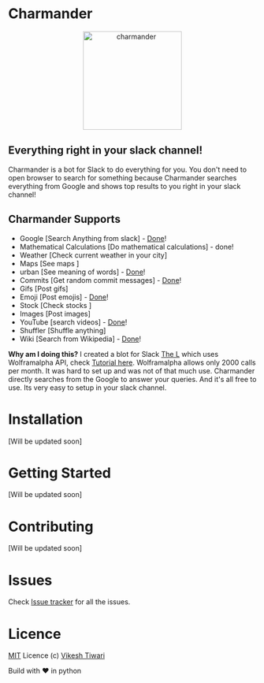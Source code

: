 # Charmander
<p align="center">
   <img align="centre" src="http://vignette4.wikia.nocookie.net/pokemon/images/5/55/004Charmander_OS_anime_3.png/revision/latest?cb=20150330015131" alt="charmander" width="200px" height="200px"/>
</p>

Everything right in your slack channel!
------------------------------------

Charmander is a bot for Slack to do everything for you. You don't need to open browser to search for something because Charmander searches everything from Google and shows top results to you right in your slack channel! 


Charmander Supports 
------------------
 - Google [Search Anything from slack] - [Done](https://github.com/vicky002/Charmander/blob/master/charmander/extensions/google.py)!
 - Mathematical Calculations [Do mathematical calculations] - done!
 - Weather [Check current weather in your city]
 - Maps [See maps ]
 - urban [See meaning of words] - [Done](https://github.com/vicky002/Charmander/blob/master/charmander/extensions/urban.py)!
 - Commits [Get random commit messages] - [Done](https://github.com/vicky002/Charmander/blob/master/charmander/extensions/commit.py)!
 - Gifs [Post gifs]
 - Emoji [Post emojis] - [Done](https://github.com/vicky002/Charmander/blob/master/charmander/extensions/emoji.py)!
 - Stock [Check stocks ]
 - Images [Post images]
 - YouTube [search videos] - [Done](https://github.com/vicky002/Charmander/blob/master/charmander/extensions/youtube.py)!
 - Shuffler [Shuffle anything]
 - Wiki [Search from Wikipedia] - [Done](https://github.com/vicky002/Charmander/blob/master/charmander/extensions/wiki.py)!

**Why am I doing this?**
I created a blot for Slack [The L](https://github.com/vicky002/slack-TheL) which uses Wolframalpha API, check [Tutorial here](http://eulercoder.me/posts/How-to-create-Slack-Bot-using-wolframalpha-API/). Wolframalpha allows only 2000 calls per month. It was hard to set up and was not of that much use. Charmander directly searches from the Google to answer your queries. And it's all free to use. Its very easy to setup in your slack channel.  

# Installation

[Will be updated soon]

# Getting Started 

[Will be updated soon]

# Contributing 

[Will be updated soon]


# Issues

Check [Issue tracker](https://github.com/vicky002/Charmander/issues) for all the issues.

# Licence

[MIT](https://github.com/vicky002/Charmander/blob/master/LICENSE) Licence (c) [Vikesh Tiwari](https://github.com/vicky002)

Build with :heart: in python
